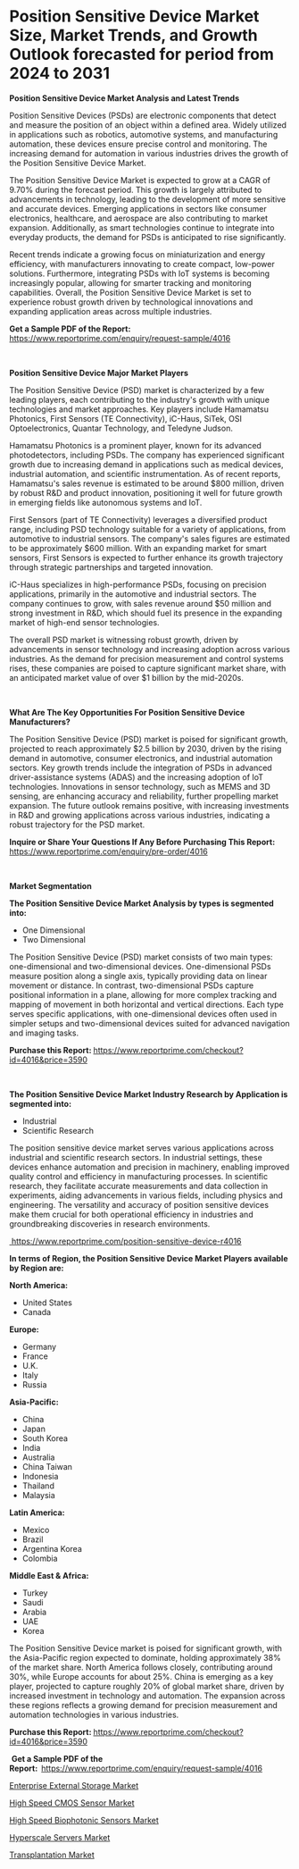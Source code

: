 <p><h1>Position Sensitive Device Market Size, Market Trends, and Growth Outlook forecasted for period from 2024 to 2031</h1></p><p><strong>Position Sensitive Device Market Analysis and Latest Trends</strong></p>
<p><p>Position Sensitive Devices (PSDs) are electronic components that detect and measure the position of an object within a defined area. Widely utilized in applications such as robotics, automotive systems, and manufacturing automation, these devices ensure precise control and monitoring. The increasing demand for automation in various industries drives the growth of the Position Sensitive Device Market.</p><p>The Position Sensitive Device Market is expected to grow at a CAGR of 9.70% during the forecast period. This growth is largely attributed to advancements in technology, leading to the development of more sensitive and accurate devices. Emerging applications in sectors like consumer electronics, healthcare, and aerospace are also contributing to market expansion. Additionally, as smart technologies continue to integrate into everyday products, the demand for PSDs is anticipated to rise significantly.</p><p>Recent trends indicate a growing focus on miniaturization and energy efficiency, with manufacturers innovating to create compact, low-power solutions. Furthermore, integrating PSDs with IoT systems is becoming increasingly popular, allowing for smarter tracking and monitoring capabilities. Overall, the Position Sensitive Device Market is set to experience robust growth driven by technological innovations and expanding application areas across multiple industries.</p></p>
<p><strong>Get a Sample PDF of the Report:&nbsp;</strong> <a href="https://www.reportprime.com/enquiry/request-sample/4016">https://www.reportprime.com/enquiry/request-sample/4016</a></p>
<p>&nbsp;</p>
<p><strong>Position Sensitive Device Major Market Players</strong></p>
<p><p>The Position Sensitive Device (PSD) market is characterized by a few leading players, each contributing to the industry's growth with unique technologies and market approaches. Key players include Hamamatsu Photonics, First Sensors (TE Connectivity), iC-Haus, SiTek, OSI Optoelectronics, Quantar Technology, and Teledyne Judson.</p><p>Hamamatsu Photonics is a prominent player, known for its advanced photodetectors, including PSDs. The company has experienced significant growth due to increasing demand in applications such as medical devices, industrial automation, and scientific instrumentation. As of recent reports, Hamamatsu's sales revenue is estimated to be around $800 million, driven by robust R&D and product innovation, positioning it well for future growth in emerging fields like autonomous systems and IoT.</p><p>First Sensors (part of TE Connectivity) leverages a diversified product range, including PSD technology suitable for a variety of applications, from automotive to industrial sensors. The company's sales figures are estimated to be approximately $600 million. With an expanding market for smart sensors, First Sensors is expected to further enhance its growth trajectory through strategic partnerships and targeted innovation.</p><p>iC-Haus specializes in high-performance PSDs, focusing on precision applications, primarily in the automotive and industrial sectors. The company continues to grow, with sales revenue around $50 million and strong investment in R&D, which should fuel its presence in the expanding market of high-end sensor technologies.</p><p>The overall PSD market is witnessing robust growth, driven by advancements in sensor technology and increasing adoption across various industries. As the demand for precision measurement and control systems rises, these companies are poised to capture significant market share, with an anticipated market value of over $1 billion by the mid-2020s.</p></p>
<p>&nbsp;</p>
<p><strong>What Are The Key Opportunities For Position Sensitive Device Manufacturers?</strong></p>
<p><p>The Position Sensitive Device (PSD) market is poised for significant growth, projected to reach approximately $2.5 billion by 2030, driven by the rising demand in automotive, consumer electronics, and industrial automation sectors. Key growth trends include the integration of PSDs in advanced driver-assistance systems (ADAS) and the increasing adoption of IoT technologies. Innovations in sensor technology, such as MEMS and 3D sensing, are enhancing accuracy and reliability, further propelling market expansion. The future outlook remains positive, with increasing investments in R&D and growing applications across various industries, indicating a robust trajectory for the PSD market.</p></p>
<p><strong>Inquire or Share Your Questions If Any Before Purchasing This Report:</strong> <a href="https://www.reportprime.com/enquiry/pre-order/4016">https://www.reportprime.com/enquiry/pre-order/4016</a></p>
<p>&nbsp;</p>
<p><strong>Market Segmentation</strong></p>
<p><strong>The Position Sensitive Device Market Analysis by types is segmented into:</strong></p>
<p><ul><li>One Dimensional</li><li>Two Dimensional</li></ul></p>
<p><p>The Position Sensitive Device (PSD) market consists of two main types: one-dimensional and two-dimensional devices. One-dimensional PSDs measure position along a single axis, typically providing data on linear movement or distance. In contrast, two-dimensional PSDs capture positional information in a plane, allowing for more complex tracking and mapping of movement in both horizontal and vertical directions. Each type serves specific applications, with one-dimensional devices often used in simpler setups and two-dimensional devices suited for advanced navigation and imaging tasks.</p></p>
<p><strong>Purchase this Report:&nbsp;</strong><a href="https://www.reportprime.com/checkout?id=4016&price=3590">https://www.reportprime.com/checkout?id=4016&price=3590</a></p>
<p>&nbsp;</p>
<p><strong>The Position Sensitive Device Market Industry Research by Application is segmented into:</strong></p>
<p><ul><li>Industrial</li><li>Scientific Research</li></ul></p>
<p><p>The position sensitive device market serves various applications across industrial and scientific research sectors. In industrial settings, these devices enhance automation and precision in machinery, enabling improved quality control and efficiency in manufacturing processes. In scientific research, they facilitate accurate measurements and data collection in experiments, aiding advancements in various fields, including physics and engineering. The versatility and accuracy of position sensitive devices make them crucial for both operational efficiency in industries and groundbreaking discoveries in research environments.</p></p>
<p><a href="https://www.reportprime.com/position-sensitive-device-r4016">&nbsp;https://www.reportprime.com/position-sensitive-device-r4016</a></p>
<p><strong>In terms of Region, the Position Sensitive Device Market Players available by Region are:</strong></p>
<p>
    <p> <strong> North America: </strong>
        <ul>
            <li>United States</li>
            <li>Canada</li>
        </ul>
        </p> 
    <p> <strong> Europe: </strong>
        <ul>
            <li>Germany</li>
            <li>France</li>
            <li>U.K.</li>
            <li>Italy</li>
            <li>Russia</li>
        </ul>
        </p> 
    <p> <strong> Asia-Pacific: </strong>
        <ul>
            <li>China</li>
            <li>Japan</li>
            <li>South Korea</li>
            <li>India</li>
            <li>Australia</li>
            <li>China Taiwan</li>
            <li>Indonesia</li>
            <li>Thailand</li>
            <li>Malaysia</li>
        </ul>
        </p> 
    <p> <strong> Latin America: </strong>
        <ul>
            <li>Mexico</li>
            <li>Brazil</li>
            <li>Argentina Korea</li>
            <li>Colombia</li>
        </ul>
        </p> 
    <p> <strong> Middle East & Africa: </strong>
        <ul>
            <li>Turkey</li>
            <li>Saudi</li>
            <li>Arabia</li>
            <li>UAE</li>
            <li>Korea</li>
        </ul>
    </p>
    </p>
<p><p>The Position Sensitive Device market is poised for significant growth, with the Asia-Pacific region expected to dominate, holding approximately 38% of the market share. North America follows closely, contributing around 30%, while Europe accounts for about 25%. China is emerging as a key player, projected to capture roughly 20% of global market share, driven by increased investment in technology and automation. The expansion across these regions reflects a growing demand for precision measurement and automation technologies in various industries.</p></p>
<p><strong>Purchase this Report: </strong><a href="https://www.reportprime.com/checkout?id=4016&price=3590">https://www.reportprime.com/checkout?id=4016&price=3590</a></p>
<p>&nbsp;<strong>Get a Sample PDF of the Report:&nbsp;&nbsp;</strong><a href="https://www.reportprime.com/enquiry/request-sample/4016">https://www.reportprime.com/enquiry/request-sample/4016</a></p>
<p><strong></strong></p>
<p><p><a href="https://issuu.com/reportprime-2/docs/enterprise-external-storage-market-_a147055517c2de">Enterprise External Storage Market</a></p><p><a href="https://github.com/Chiragrp22/Market-Research-Report-List-6/blob/main/high-speed-cmos-sensor-market.md">High Speed CMOS Sensor Market</a></p><p><a href="https://github.com/MarciaRunte/Market-Research-Report-List-1/blob/main/high-speed-biophotonic-sensors-market.md">High Speed Biophotonic Sensors Market</a></p><p><a href="https://issuu.com/reportprime-2/docs/hyperscale-servers-market-size-2030_802c3e670aca76">Hyperscale Servers Market</a></p><p><a href="https://www.linkedin.com/pulse/transplantation-market-insights-product-type-application-trends-regional-12nte?trackingId=8bMQsvbPRaOP6Wj6hVCozw%3D%3D">Transplantation Market</a></p></p>
